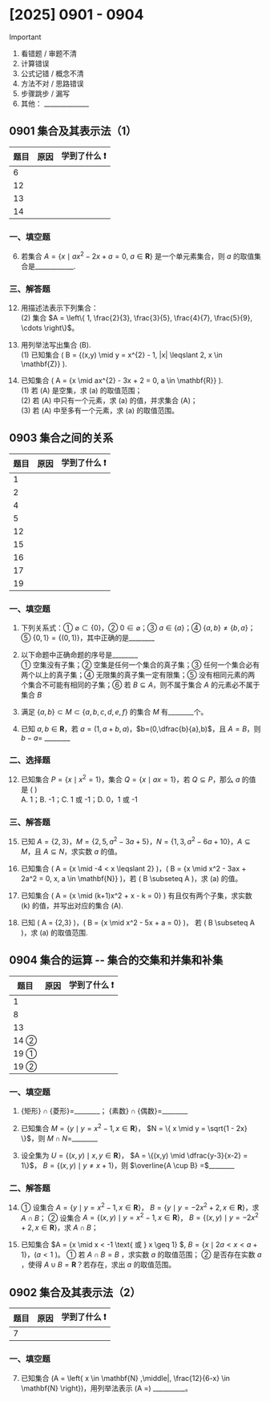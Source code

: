 # [2025] 0901 - 0904

> [!IMPORTANT]
>
> 1. 看错题 / 审题不清
> 2. 计算错误
> 3. 公式记错 / 概念不清
> 4. 方法不对 / 思路错误
> 5. 步骤跳步 / 漏写
> 6. 其他： \_\_\_\_\_\_\_\_\_\_\_\_\_\_

## 0901 集合及其表示法（1）
| 题目 | 原因 | 学到了什么                                                                  ❗️ |
| ---- | ---- | ------------------------------------------------------------ |
| 6    |      |                                                              |
| 12   |      |                                                              |
| 13   |      |                                                              |
| 14   |      |                                                              |
### 一、填空题
6. 若集合 $A=\{x\mid ax^{2}-2x+a=0,\  a \in \mathbf{R}\}$ 是一个单元素集合，则 $a$ 的取值集合是\_\_\_\_\_\_\_\_\_\_\_\_.  

### 三、解答题  
12. 用描述法表示下列集合：  
    (2) 集合 $A = \left\{ 1, \frac{2}{3}, \frac{3}{5}, \frac{4}{7}, \frac{5}{9}, \cdots \right\}$。  








13. 用列举法写出集合 \(B\).  
    (1) 已知集合 \( B = \{(x,y) \mid y = x^{2} - 1, |x| \leqslant 2, x \in \mathbf{Z}\} \).  






14. 已知集合 \( A = \{x \mid ax^{2} - 3x + 2 = 0, a \in \mathbf{R}\} \).  
    (1) 若 \(A\) 是空集，求 \(a\) 的取值范围；  
    (2) 若 \(A\) 中只有一个元素，求 \(a\) 的值，并求集合 \(A\)；  
    (3) 若 \(A\) 中至多有一个元素，求 \(a\) 的取值范围。











## 0903 集合之间的关系
| 题目 | 原因 | 学到了什么                                                                  ❗️ |
| ---- | ---- | ------------------------------------------------------------ |
| 1    |      |                                                              |
| 2    |      |                                                              |
| 4    |      |                                                              |
| 5    |      |                                                              |
| 12   |      |                                                              |
| 15   |      |                                                              |
| 16   |      |                                                              |
| 17   |      |                                                              |
| 19   |      |                                                              |
### 一、填空题
1. 下列关系式：① $\varnothing\subset\{0\}$，② $0\in\varnothing$；③ $a\in\{a\}$；④ $\{a,b\} \neq \{b,a\}$；⑤ $\{0,1\}=\{(0,1)\}$，其中正确的是\_\_\_\_\_\_\_\_

2. 以下命题中正确命题的序号是\_\_\_\_\_\_\_\_  
   ① 空集没有子集；② 空集是任何一个集合的真子集；③ 任何一个集合必有两个以上的真子集；④ 无限集的真子集一定有限集；⑤ 没有相同元素的两个集合不可能有相同的子集；⑥ 若 $B\subseteq A$，则不属于集合 $A$ 的元素必不属于集合 $B$

4. 满足 $\{a,b\}\subset M\subset\{a,b,c,d,e,f\}$ 的集合 $M$ 有\_\_\_\_\_\_\_\_个。

5. 已知 $a,b\in \mathbf{R}$，若 $a=(1,a+b,a)$，$b=(0,\dfrac{b}{a},b)$，且 $A=B$，则 $b-a=$ \_\_\_\_\_\_\_\_
### 二、选择题
12. 已知集合 $P=\{x\mid x^{2}=1\}$，集合 $Q=\{x\mid ax=1\}$，若 $Q\subseteq P$，那么 $a$ 的值是 ( )  
    A. 1；B. -1；C. 1 或 -1；D. 0，1 或 -1  
### 三、解答题
15. 已知 $A=\{2,3\}$，$M=\{2,5,a^{2}-3a+5\}$，$N=\{1,3, a^{2}-6a+10\}$，$A\subseteq M$，且 $A\subseteq N$，求实数 $a$ 的值。








16. 已知集合 \( A = \{x \mid -4 < x \leqslant 2\} \)，\( B = \{x \mid x^2 - 3ax + 2a^2 = 0, x, a \in \mathbf{N}\} \)，若 \( B \subseteq A \)，求 \(a\) 的值。








17. 已知集合 \( A = \{x \mid (k+1)x^2 + x - k = 0\} \) 有且仅有两个子集，求实数 \(k\) 的值，并写出对应的集合 \(A\).








19. 已知 \( A = \{2,3\} \)，\( B = \{x \mid x^2 - 5x + a = 0\} \)， 若 \( B \subseteq A \)，求 \(a\) 的取值范围.









## 0904 集合的运算 -- 集合的交集和并集和补集
| 题目 | 原因 | 学到了什么                                                                  ❗️ |
| ---- | ---- | ------------------------------------------------------------ |
| 1    |      |                                                              |
| 8    |      |                                                              |
| 13   |      |                                                              |
| 14 ② |      |                                                              |
| 19 ① |      |                                                              |
| 19 ② |      |                                                              |
### 一、填空题
1. $\{ \text{矩形}\} \cap \{ \text{菱形}\} =$\_\_\_\_\_\_\_\_； $\{ \text{素数}\} \cap \{ \text{偶数}\} =$\_\_\_\_\_\_\_\_


8. 已知集合 $M = \{ y \mid y = x^{2} - 1, x \in \mathbf{R}\}$， $N = \{ x \mid y = \sqrt{1 - 2x} \}$，则 $M \cap N =$\_\_\_\_\_\_\_\_

9. 设全集为 $U = \{(x,y) \mid x,y \in \mathbf{R}\}$， $A = \{(x,y) \mid \dfrac{y-3}{x-2} = 1\}$， $B = \{(x,y) \mid y \neq x + 1\}$，则 $\overline{A \cup B} =$\_\_\_\_\_\_\_\_







### 二、解答题

14.   ① 设集合 $A = \{ y \mid y = x^{2} - 1, x \in \mathbf{R}\}$， $B = \{ y \mid y = -2x^{2} + 2, x \in \mathbf{R}\}$，求 $A \cap B$；
      ② 设集合 $A = \{(x,y) \mid y = x^{2} - 1, x \in \mathbf{R}\}$， $B = \{(x,y) \mid y = -2x^{2} + 2, x \in \mathbf{R}\}$，求 $A \cap B$；













19. 已知集合  $A = \{x \mid x < -1 \text{ 或 } x \geq 1\} $,  $B = \{x \mid 2a< x < a + 1\}$，($a < 1$ )。
① 若  $A \cap B = B$ ，求实数  $a$  的取值范围；
② 是否存在实数  $a$ ，使得  $A \cup B = \mathbf{R}$？若存在，求出 $a$  的取值范围。















## 0902 集合及其表示法（2）
| 题目 | 原因 | 学到了什么                                                                  ❗️ |
| ---- | ---- | ------------------------------------------------------------ |
| 7    |      |                                                              |

### 一、填空题
7. 已知集合 \(A = \left\{ x \in \mathbf{N} \,\middle|\, \frac{12}{6-x} \in \mathbf{N} \right\}\)，用列举法表示 \(A =\) \_\_\_\_\_\_\_\_\_\_。  